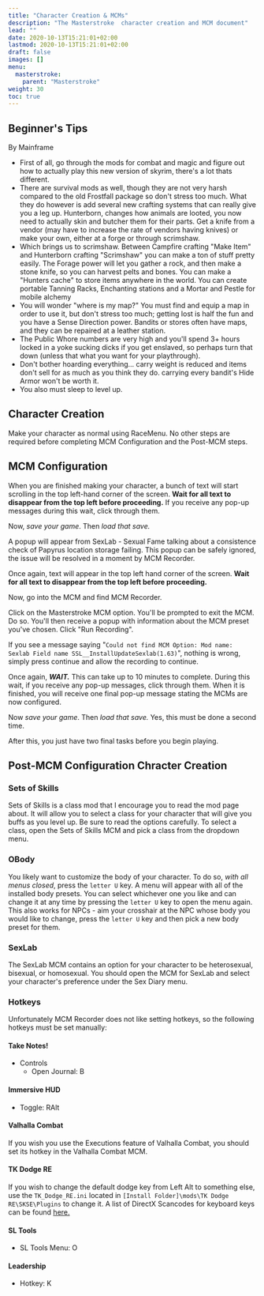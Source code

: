```yaml
---
title: "Character Creation & MCMs"
description: "The Masterstroke  character creation and MCM document"
lead: ""
date: 2020-10-13T15:21:01+02:00
lastmod: 2020-10-13T15:21:01+02:00
draft: false
images: []
menu:
  masterstroke:
    parent: "Masterstroke"
weight: 30
toc: true
---
```


## Beginner's Tips
By Mainframe

- First of all, go through the mods for combat and magic and figure out how to actually play this new version of skyrim, there's a lot thats different. 
- There are survival mods as well, though they are not very harsh compared to the old Frostfall package so don't stress too much. What they do however is add several new crafting systems that can really give you a leg up.  Hunterborn, changes how animals are looted, you now need to actually skin and butcher them for their parts. Get a knife from a vendor (may have to increase the rate of vendors having knives) or make your own, either at a forge or through scrimshaw.
- Which brings us to scrimshaw. Between Campfire crafting "Make Item" and Hunterborn crafting "Scrimshaw" you can make a ton of stuff pretty easily. The Forage power will let you gather a rock, and then make a stone knife, so you can harvest pelts and bones. You can make a "Hunters cache" to store items anywhere in the world. You can create portable Tanning Racks, Enchanting stations and a Mortar and Pestle for mobile alchemy
- You will wonder "where is my map?" You must find and equip a map in order to use it, but don't stress too much; getting lost is half the fun and you have a Sense Direction power. Bandits or stores often have maps, and they can be repaired at a leather station.
- The Public Whore numbers are very high and you'll spend 3+ hours locked in a yoke sucking dicks if you get enslaved, so perhaps turn that down (unless that what you want for your playthrough).
- Don't bother hoarding everything... carry weight is reduced and items don't sell for as much as you think they do. carrying every bandit's Hide Armor won't be worth it.
- You also must sleep to level up.

## Character Creation

Make your character as normal using RaceMenu. No other steps are required before completing MCM Configuration and the Post-MCM steps.

## MCM Configuration

When you are finished making your character, a bunch of text will start scrolling in the top left-hand corner of the screen. **Wait for all text to disappear from the top left before proceeding.** If you receive any pop-up messages during this wait, click through them.

Now, *save your game*. Then *load that save.*

A popup will appear from SexLab - Sexual Fame talking about a consistence check of Papyrus location storage failing. This popup can be safely ignored, the issue will be resolved in a moment by MCM Recorder.

Once again, text will appear in the top left hand corner of the screen. **Wait for all text to disappear from the top left before proceeding.**

Now, go into the MCM and find MCM Recorder.

Click on the Masterstroke MCM option. You'll be prompted to exit the MCM. Do so. You'll then receive a popup with information about the MCM preset you've chosen. Click "Run Recording".

If you see a message saying "`Could not find MCM Option: Mod name: Sexlab Field name SSL__InstallUpdateSexlab(1.63)`", nothing is wrong, simply press continue and allow the recording to continue.

Once again, ***WAIT.*** This can take up to 10 minutes to complete. During this wait, if you receive any pop-up messages, click through them. When it is finished, you will receive one final pop-up message stating the MCMs are now configured.

Now *save your game*. Then *load that save.* Yes, this must be done a second time.

After this, you just have two final tasks before you begin playing.

## Post-MCM Configuration Chracter Creation

### Sets of Skills

Sets of Skills is a class mod that I encourage you to read the mod page about. It will allow you to select a class for your character that will give you buffs as you level up. Be sure to read the options carefully. To select a class, open the Sets of Skills MCM and pick a class from the dropdown menu.

### OBody

You likely want to customize the body of your character. To do so, *with all menus closed*, press the `letter U` key. A menu will appear with all of the installed body presets. You can select whichever one you like and can change it at any time by pressing the `letter U` key to open the menu again. This also works for NPCs - aim your crosshair at the NPC whose body you would like to change, press the `letter U` key and then pick a new body preset for them. 

### SexLab

The SexLab MCM contains an option for your character to be heterosexual, bisexual, or homosexual. You should open the MCM for SexLab and select your character's preference under the Sex Diary menu.

### Hotkeys

Unfortunately MCM Recorder does not like setting hotkeys, so the following hotkeys must be set manually:

#### Take Notes!
- Controls
  - Open Journal: B

#### Immersive HUD
  - Toggle: RAlt
 
#### Valhalla Combat

If you wish you use the Executions feature of Valhalla Combat, you should set its hotkey in the Valhalla Combat MCM.

#### TK Dodge RE

If you wish to change the default dodge key from Left Alt to something else, use the `TK_Dodge_RE.ini` located in `[Install Folder]\mods\TK Dodge RE\SKSE\Plugins` to change it. A list of DirectX Scancodes for keyboard keys can be found [here.](https://wiki.nexusmods.com/index.php/DirectX_Scancodes_And_How_To_Use_Them)

#### SL Tools
- SL Tools Menu: O

#### Leadership
- Hotkey: K
